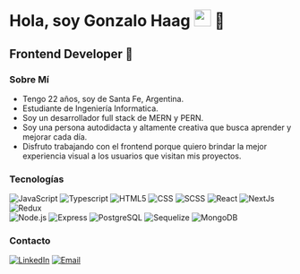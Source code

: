 <h1>Hola, soy Gonzalo Haag <img src="https://raw.githubusercontent.com/iampavangandhi/iampavangandhi/master/gifs/Hi.gif" width="30px"> 🚀</h1>
<h2>Frontend Developer 🎨</h2>

### Sobre Mí
- Tengo 22 años, soy de Santa Fe, Argentina.
- Estudiante de Ingeniería Informatica.
- Soy un desarrollador full stack de MERN y PERN.
- Soy una persona autodidacta y altamente creativa que busca aprender y mejorar cada día.
- Disfruto trabajando con el frontend porque quiero brindar la mejor experiencia visual a los usuarios que visitan mis proyectos.

### Tecnologías
  ![JavaScript](https://img.shields.io/badge/-JavaScript-333333?style=flat&logo=javascript)
  ![Typescript](https://img.shields.io/badge/-Typescript-333333?style=flat&logo=typescript)
  ![HTML5](https://img.shields.io/badge/-HTML5-333333?style=flat&logo=HTML5)
  ![CSS](https://img.shields.io/badge/-CSS-333333?style=flat&logo=CSS3&logoColor=1572B6)
  ![SCSS](https://img.shields.io/badge/-SCSS-333333?style=flat&logo=SASS&logoColor=CE6B9E)
  ![React](https://img.shields.io/badge/-React-333333?style=flat&logo=react)
  ![NextJs](https://img.shields.io/badge/-NextJs-333333?style=flat&logo=nextjs)
  ![Redux](https://img.shields.io/badge/-Redux-333333?style=flat&logo=redux)
  <br/>
  ![Node.js](https://img.shields.io/badge/-Node.js-333333?style=flat&logo=node.js)
  ![Express](https://img.shields.io/badge/-Express-333333?style=flat&logo=express)
  ![PostgreSQL](https://img.shields.io/badge/-PostgreSQL-333333?style=flat&logo=postgresql)
  ![Sequelize](https://img.shields.io/badge/-Sequelize-333333?style=flat&logo=sequelize)
  ![MongoDB](https://img.shields.io/badge/-MongoDB-333333?style=flat&logo=MongoDB)

### Contacto
<a href="www.linkedin.com/in/gonzalo-haag"><img alt="LinkedIn" src="https://img.shields.io/badge/LinkedIn-Gonzalo%20Haag-blue?style=flat-square&logo=linkedin"></a>
<a href="gonzalohaag13@gmail.com"><img alt="Email" src="https://img.shields.io/badge/Gmail-gonzalohaag13@gmail.com-blue?style=flat-square&logo=gmail"></a>  
